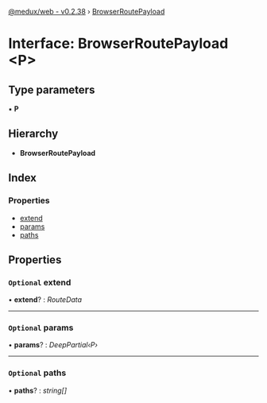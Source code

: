 [@medux/web - v0.2.38](../README.md) › [BrowserRoutePayload](browserroutepayload.md)

# Interface: BrowserRoutePayload <**P**>

## Type parameters

▪ **P**

## Hierarchy

* **BrowserRoutePayload**

## Index

### Properties

* [extend](browserroutepayload.md#optional-extend)
* [params](browserroutepayload.md#optional-params)
* [paths](browserroutepayload.md#optional-paths)

## Properties

### `Optional` extend

• **extend**? : *RouteData*

___

### `Optional` params

• **params**? : *DeepPartial‹P›*

___

### `Optional` paths

• **paths**? : *string[]*
